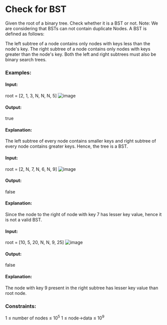 # Check for BST
Given the root of a binary tree. Check whether it is a BST or not.
Note: We are considering that BSTs can not contain duplicate Nodes.
A BST is defined as follows:

The left subtree of a node contains only nodes with keys less than the node's key.
The right subtree of a node contains only nodes with keys greater than the node's key.
Both the left and right subtrees must also be binary search trees.

### Examples:
#### Input: 
root = [2, 1, 3, N, N, N, 5]
![image](https://github.com/user-attachments/assets/afc4d950-cda0-41fe-9ef8-c9731d73babe)
#### Output:
true 
#### Explanation:
The left subtree of every node contains smaller keys and right subtree of every node contains greater keys. Hence, the tree is a BST.

#### Input:
root = [2, N, 7, N, 6, N, 9] 
![image](https://github.com/user-attachments/assets/15f2bc5e-8f12-42de-a57b-7034a2d8bcc3)
#### Output: 
false 
#### Explanation:
Since the node to the right of node with key 7 has lesser key value, hence it is not a valid BST.

#### Input:
root = [10, 5, 20, N, N, 9, 25]
![image](https://github.com/user-attachments/assets/50593c40-97b1-40a0-82bd-60cecefe2d06)
#### Output:
false
#### Explanation: 
The node with key 9 present in the right subtree has lesser key value than root node.

### Constraints:
1 ≤ number of nodes ≤ $`10^5`$
1 ≤ node->data ≤ $`10^9`$

